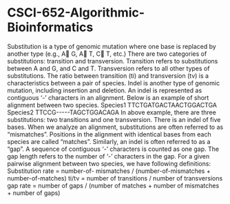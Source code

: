 # CSCI-652-Algorithmic-Bioinformatics


Substitution is a type of genomic mutation where one base is replaced by another type (e.g., A G, A T,
C T, etc.) There are two categories of substitutions: transition and transversion. Transition refers to
substitutions between A and G, and C and T. Transversion refers to all other types of substitutions. The ratio
between transition (ti) and transversion (tv) is a characteristics between a pair of species. Indel is another type
of genomic mutation, including insertion and deletion. An indel is represented as contiguous ‘-’ characters in
an alignment. Below is an example of short alignment between two species.
Species1 TTCTGATGACTAACTGGACTGA
Species2 TTCCG-----TAGCTGGACAGA
In above example, there are three substitutions: two transitions and one transversion. There is an indel of five
bases. When we analyze an alignment, substitutions are often referred to as “mismatches”. Positions in the
alignment with identical bases from each species are called “matches”. Similarly, an indel is often referred to
as a “gap”. A sequence of contiguous ‘-’ characters is counted as one gap. The gap length refers to the
number of ‘-’ characters in the gap.
For a given pairwise alignment between two species, we have following definitions:
Substitution rate = number-of- mismatches / (number-of-mismatches + number-of-matches)
ti/tv = number of transitions / number of transversions
gap rate = number of gaps / (number of matches + number of mismatches + number of gaps)
